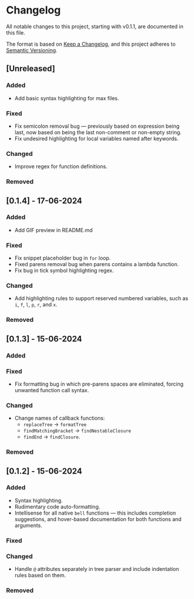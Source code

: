 # Changelog

All notable changes to this project, starting with v0.1.1, are documented in this file.

The format is based on [Keep a Changelog](https://keepachangelog.com/en/1.1.0/),
and this project adheres to [Semantic Versioning](https://semver.org/spec/v2.0.0.html).

## [Unreleased]

### Added

- Add basic syntax highlighting for max files.

### Fixed

- Fix semicolon removal bug — previously based on expression being last, now based on being the last non-comment or non-empty string.
- Fix undesired highlighting for local variables named after keywords.

### Changed

- Improve regex for function definitions.

### Removed

## [0.1.4] - 17-06-2024

### Added

- Add GIF preview in README.md

### Fixed

- Fix snippet placeholder bug in `for` loop.
- Fixed parens removal bug when parens contains a lambda function.
- Fix bug in tick symbol highlighting regex.

### Changed

- Add highlighting rules to support reserved numbered variables, such as `i`, `f`, `l`, `p`, `r`, and `x`.

### Removed

## [0.1.3] - 15-06-2024

### Added

### Fixed

- Fix formatting bug in which pre-parens spaces are eliminated, forcing unwanted function call syntax.

### Changed

- Change names of callback functions:
  - `replaceTree` -> `formatTree`
  - `findMatchingBracket` -> `findNestableClosure`
  - `findEnd` -> `findClosure`.

### Removed

## [0.1.2] - 15-06-2024

### Added

- Syntax highlighting.
- Rudimentary code auto-formatting.
- Intellisense for all native `bell` functions — this includes completion suggestions, and hover-based documentation for both functions and arguments.

### Fixed

### Changed

- Handle `@` attributes separately in tree parser and include indentation rules based on them.

### Removed

